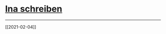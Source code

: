 
# [Ina schreiben](#MAYBE:10)
---
[[2021-02-04]]
<!-- + --> 
<!-- due:2021-02-11 -->
<!-- created:2021-02-04T18:55:29.921Z -->